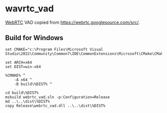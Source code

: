 # wavrtc_vad

[WebRTC](https://webrtc.org/) VAD
copied from https://webrtc.googlesource.com/src/.

## Build for Windows

```
set CMAKE="c:\Program Files\Microsoft Visual Studio\2022\Community\Common7\IDE\CommonExtensions\Microsoft\CMake\CMake\bin\cmake.exe"

set ARCH=x64
set DIST=win-x64

%CMAKE% ^
    -A x64 ^
    -B build\%DIST% ^
    .
cd build\%DIST%
msbuild webrtc_vad.sln -p:Configuration=Release
md ..\..\dist\%DIST%
copy Release\webrtc_vad.dll ..\..\dist\%DIST%
```
